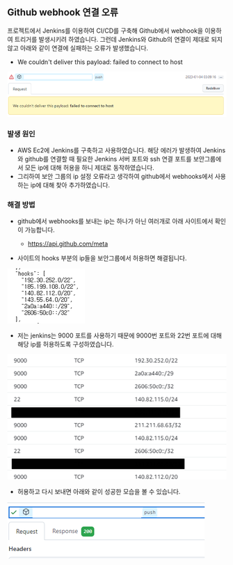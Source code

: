 ## Github webhook 연결 오류

프로젝트에서 Jenkins를 이용하여 CI/CD를 구축해 Github에서 webhook을 이용하여 트리거를 발생시키려 하였습니다. 그런데 Jenkins와 Github의 연결이 제대로 되지 않고 아래와 같이 연결에 실패하는 오류가 발생했습니다.

- We couldn't deliver this payload: failed to connect to host

![image-20230122185344375](images/image-20230122185344375.png)

### 발생 원인

- AWS Ec2에 Jenkins를 구축하고 사용하였습니다. 해당 에러가 발생하여 Jenkins와 github를 연결할 때 필요한 Jenkins 서버 포트와 ssh 연결 포트를 보안그룹에서 모든 ip에 대해 허용을 하니 제대로 동작하였습니다.
- 그리하여 보안 그룹의 ip 설정 오류라고 생각하여 github에서 webhooks에서 사용하는 ip에 대해 찾아 추가하였습니다.

### 해결 방법

- github에서 webhooks를 보내는 ip는 하나가 아닌 여러개로 아래 사이트에서 확인이 가능합니다.
  - https://api.github.com/meta

- 사이트의 hooks 부분의 ip들을 보안그룹에서 허용하면 해결됩니다.

![image-20230122185750782](images/image-20230122185750782.png)

- 저는 jenkins는 9000 포트를 사용하기 때문에 9000번 포트와 22번 포트에 대해 해당 ip를 허용하도록 구성하였습니다.

![image-20230122190027685](images/image-20230122190027685.png)

- 허용하고 다시 보내면 아래와 같이 성공한 모습을 볼 수 있습니다.

![image-20230122190157191](images/image-20230122190157191.png)